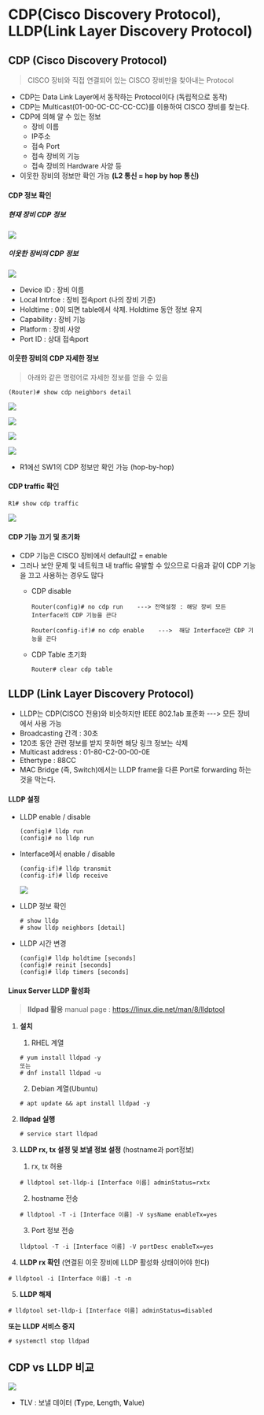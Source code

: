 CDP(Cisco Discovery Protocol), LLDP(Link Layer Discovery Protocol)
===

CDP (Cisco Discovery Protocol)
---

> CISCO 장비와 직접 연결되어 있는 CISCO 장비만을 찾아내는 Protocol

- CDP는 Data Link Layer에서 동작하는 Protocol이다 (독립적으로 동작)
- CDP는 Multicast(01-00-0C-CC-CC-CC)를 이용하여 CISCO 장비를 찾는다.
- CDP에 의해 알 수 있는 정보
  - 장비 이름
  - IP주소
  - 접속 Port
  - 접속 장비의 기능
  - 접속 장비의 Hardware 사양 등
- 이웃한 장비의 정보만 확인 가능  **(L2 통신 = hop by hop 통신)**


#### CDP 정보 확인

##### 현재 장비 CDP 정보

![](images/2023-06-15-20-00-40.png)


##### 이웃한 장비의 CDP 정보

![](images/2023-06-15-20-01-39.png)

* Device ID : 장비 이름
* Local Intrfce : 장비 접속port (나의 장비 기준)
* Holdtime : 0이 되면 table에서 삭제. Holdtime 동안 정보 유지
* Capability : 장비 기능
* Platform : 장비 사양
* Port ID : 상대 접속port


#### 이웃한 장비의 CDP 자세한 정보

> 아래와 같은 명령어로 자세한 정보를 얻을 수 있음
```
(Router)# show cdp neighbors detail
```

![](images/2023-06-15-20-05-40.png)

![](images/2023-06-15-20-06-00.png)

![](images/2023-06-15-20-06-05.png)

![](images/2023-06-15-20-06-10.png)

- R1에선 SW1의 CDP 정보만 확인 가능 (hop-by-hop)



#### CDP traffic 확인
```
R1# show cdp traffic
```

![](images/2023-06-15-20-07-49.png)



#### CDP 기능 끄기 및 초기화

* CDP 기능은 CISCO 장비에서 default값 = enable
* 그러나 보안 문제 및 네트워크 내 traffic 유발할 수 있으므로 다음과 같이 CDP 기능을 끄고 사용하는 경우도 많다
  * CDP disable
    ```
    Router(config)# no cdp run    ---> 전역설정 : 해당 장비 모든 Interface의 CDP 기능을 끈다

    Router(config-if)# no cdp enable    --->  해당 Interface만 CDP 기능을 끈다
    ```
  
  * CDP Table 초기화
    ```
    Router# clear cdp table
    ```


LLDP (Link Layer Discovery Protocol)
---

- LLDP는 CDP(CISCO 전용)와 비슷하지만 IEEE 802.1ab 표준화   --->  모든 장비에서 사용 가능
- Broadcasting 간격 : 30초
- 120초 동안 관련 정보를 받지 못하면 해당 링크 정보는 삭제
- Multicast address : 01-80-C2-00-00-0E
- Ethertype : 88CC
- MAC Bridge (즉, Switch)에서는 LLDP frame을 다른 Port로 forwarding 하는 것을 막는다.

#### LLDP 설정

- LLDP enable / disable
  ```
  (config)# lldp run
  (config)# no lldp run
  ```

- Interface에서 enable / disable
  ```
  (config-if)# lldp transmit
  (config-if)# lldp receive
  ```

  ![](images/2023-06-15-20-17-31.png)

- LLDP 정보 확인
  ```
  # show lldp
  # show lldp neighbors [detail]
  ```

- LLDP 시간 변경
  ```
  (config)# lldp holdtime [seconds]
  (config)# reinit [seconds]
  (config)# lldp timers [seconds]
  ```

#### Linux Server LLDP 활성화

> **lldpad 활용**
> manual page : https://linux.die.net/man/8/lldptool

1. **설치**
   1. RHEL 계열
    ```
    # yum install lldpad -y
    또는
    # dnf install lldpad -u
    ```
   2. Debian 계열(Ubuntu)
    ```
    # apt update && apt install lldpad -y
    ```

2. **lldpad 실행**
   ```
   # service start lldpad
   ```

3. **LLDP rx, tx 설정 및 보낼 정보 설정** (hostname과 port정보)
   1. rx, tx 허용
   ```
   # lldptool set-lldp-i [Interface 이름] adminStatus=rxtx
   ```

   2. hostname 전송
   ```
   # lldptool -T -i [Interface 이름] -V sysName enableTx=yes
   ```

   3. Port 정보 전송
   ```
   lldptool -T -i [Interface 이름] -V portDesc enableTx=yes
   ```

4. **LLDP rx 확인** (연결된 이웃 장비에 LLDP 활성화 상태이어야 한다)
```
# lldptool -i [Interface 이름] -t -n
```

5. **LLDP 해제**
```
# lldptool set-lldp-i [Interface 이름] adminStatus=disabled
```

**또는 LLDP 서비스 중지**
```
# systemctl stop lldpad
```


CDP vs LLDP 비교
---

![](images/2023-06-15-20-26-17.png)

- TLV : 보낼 데이터 (**T**ype, **L**ength, **V**alue)


